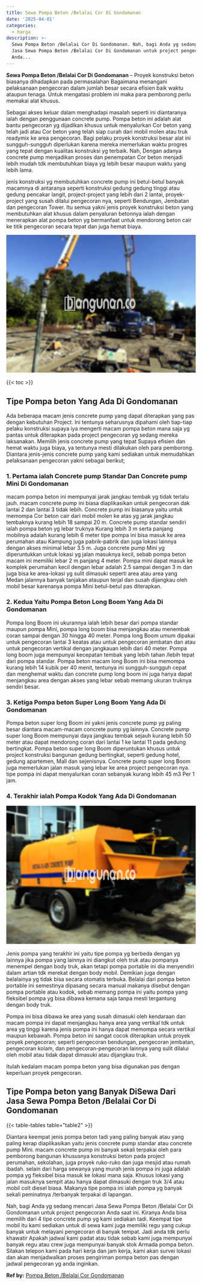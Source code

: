```yaml
---
title: Sewa Pompa Beton /Belalai Cor Di Gondomanan
date: '2025-04-01'
categories:
  - harga
description: >-
  Sewa Pompa Beton /Belalai Cor Di Gondomanan. Nah, bagi Anda yg sedang mencari
  Jasa Sewa Pompa Beton /Belalai Cor Di Gondomanan untuk project pengecoran
  Anda...
---
```


**Sewa Pompa Beton /Belalai Cor Di Gondomanan** – Proyek konstruksi beton biasanya dihadapkan pada permasalahan Bagaimana menangani pelaksanaan pengecoran dalam jumlah besar secara efisien baik waktu ataupun tenaga. Untuk mengatasi problem ini maka para pemborong perlu memakai alat khusus.

Sebagai akses keluar dalam menghadapi masalah seperti ini diantaranya ialah dengan penggunaan concrete pump. Pompa beton ini adalah alat bantu pengecoran yg dijadikan khusus untuk menyalurkan Cor beton yang telah jadi atau Cor beton yang telah siap curah dari mobil molen atau truk readymix ke area pengecoran. Bagi pelaku proyek konstruksi besar alat ini sungguh-sungguh diperlukan karena mereka memerlukan waktu progres yang tepat dengan kualitas konstruksi yg terbaik. Nah, Dengan adanya concrete pump menjadikan proses dan penempatan Cor beton menjadi lebih mudah tdk membutuhkan biaya yg lebih besar maupun waktu yang lebih lama.

jenis konstruksi yg membutuhkan concrete pump ini betul-betul banyak macamnya di antaranya seperti konstruksi gedung gedung tinggi atau gedung pencakar langit, project-project yang lebih dari 2 lantai, proyek-project yang susah dilalui pengecoran nya, seperti Bendungan, Jembatan dan pengecoran Tower. Itu semua yakni jenis proyek konstruksi beton yang membutuhkan alat khusus dalam penyaluran betonnya ialah dengan menerapkan alat pompa beton yg bermanfaat untuk mendorong beton cair ke titik pengecoran secara tepat dan juga hemat biaya.

![Sewa Pompa Beton /Belalai Cor Di Gondomanan](/images/sewa-concrete-pump-12.png)

{{< toc >}}

## Tipe Pompa beton Yang Ada Di Gondomanan

Ada beberapa macam jenis concrete pump yang dapat diterapkan yang pas dengan kebutuhan Project. Ini tentunya seharusnya dipahami oleh tiap-tiap pelaku konstruksi supaya iya mengerti macam pompa beton mana saja yg pantas untuk diterapkan pada project pengecoran yg sedang mereka laksanakan. Memilih jenis concrete pump yang tepat Supaya efisien dan hemat waktu juga biaya, ya tentunya mesti dilakukan oleh para pemborong. Diantara jenis-jenis concrete pump yang kami sediakan untuk memudahkan pelaksanaan pengecoran yakni sebagai berikut;

### 1\. Pertama ialah Concrete pump Standar Dan Concrete pump Mini Di Gondomanan

macam pompa beton ini mempunyai jarak jangkau tembak yg tidak terlalu jauh. macam concrete pump ini biasa diaplikasikan untuk pengecoran dak lantai 2 dan lantai 3 tidak lebih. Concrete pump ini biasanya yaitu untuk memompa Cor beton cair dari mobil molen ke atas yg jarak jangkau tembaknya kurang lebih 18 sampai 20 m. Concrete pump standar sendiri ialah pompa beton yg lebar truknya Kurang lebih 3 m serta panjang mobilnya adalah kurang lebih 6 meter tipe pompa ini bisa masuk ke area perumahan atau Kampung juga pabrik-pabrik dan juga lokasi lainnya dengan akses minimal lebar 3.5 m. Juga concrete pump Mini yg diperuntukkan untuk lokasi yg jalan masuknya kecil, sebab pompa beton macam ini memiliki lebar 2 m panjang 4 meter. Pompa mini dapat masuk ke komplek perumahan kecil dengan lebar adalah 2.5 sampai dengan 3 m dan juga bisa ke area-lokasi yg sulit dimasuki seperti area atau area yang Medan jalannya banyak tanjakan ataupun terjal dan susah dijangkau oleh mobil besar karenanya pompa Mini betul-betul pas diterapkan.

### 2\. Kedua Yaitu Pompa Beton Long Boom Yang Ada Di Gondomanan

Pompa long Boom ini ukurannya ialah lebih besar dari pompa standar maupun pompa Mini, pompa long boom bisa menjangkau atau menembak coran sampai dengan 30 hingga 40 meter. Pompa long Boom umum dipakai untuk pengecoran lantai 3 keatas atau untuk pengecoran jembatan dan atau untuk pengecoran vertikal dengan jangkauan lebih dari 40 meter. Pompa long boom juga mempunyai kecepatan tembak yang lebih tahan /lebih tepat dari pompa standar. Pompa beton macam long Boom ini bisa memompa kurang lebih 14 kubik per 40 menit, tentunya ini sungguh-sungguh cepat dan menghemat waktu dan concrete pump long boom ini juga hanya dapat menjangkau area dengan akses yang lebar sebab memang ukuran truknya sendiri besar.

### 3\. Ketiga Pompa beton Super Long Boom Yang Ada Di Gondomanan

Pompa beton super long Boom ini yakni jenis concrete pump yg paling besar diantara macam-macam concrete pump yg lainnya. Concrete pump super long Boom mempunyai daya jangkau tembak sejauh kurang lebih 50 meter atau dapat mendorong coran dari lantai 1 ke lantai 11 pada gedung bertingkat. Pompa beton super long Boom diperuntukan khusus untuk project konstruksi bangunan gedung bertingkat, seperti gedung hotel, gedung apartemen, Mall dan sejenisnya. Concrete pump super long Boom juga memerlukan jalan masuk yang lebar ke area project pengecoran nya. tipe pompa ini dapat menyalurkan coran sebanyak kurang lebih 45 m3 Per 1 jam.

### 4\. Terakhir ialah Pompa Kodok Yang Ada Di Gondomanan

![Sewa Pompa Beton /Belalai Cor Di Gondomanan](/images/sewa-concrete-pump-08.png)

Jenis pompa yang terakhir ini yaitu tipe pompa yg berbeda dengan yg lainnya jika pompa yang lainnya ini diangkut oleh truk atau pompanya menempel dengan body truk, akan tetapi pompa portable ini dia menyendiri dalam artian tdk merekat dengan body mobil. Demikian juga dengan belalainya yg tidak bisa secara otomatis terbuka. Belalai dari pompa beton portable ini semestinya dipasang secara manual makanya disebut dengan pompa portable atau kodok, sebab memang pompa ini yaitu pompa yang fleksibel pompa yg bisa dibawa kemana saja tanpa mesti tergantung dengan body truk.

Pompa ini bisa dibawa ke area yang susah dimasuki oleh kendaraan dan macam pompa ini dapat menjangkau hanya area yang vertikal tdk untuk area yg tinggi karena jenis pompa ini hanya dapat memompa secara vertikal maupun kebawah. Pompa beton ini sangat cocok diterapkan untuk proyek proyek pengecoran; seperti pengecoran bendungan, pengecoran jembatan, pengecoran kolam, dan pengecoran-pengecoran lainnya yang sulit dilalui oleh mobil atau tidak dapat dimasuki atau dijangkau truk.

Itulah kedalam macam pompa beton yang bisa digunakan pas dengan keperluan proyek pengecoran.

## Tipe Pompa beton yang Banyak DiSewa Dari Jasa Sewa Pompa Beton /Belalai Cor Di Gondomanan

{{< table-tables table="table2" >}}

Diantara keempat jenis pompa beton tadi yang paling banyak atau yang paling kerap diaplikasikan yaitu jenis concrete pump standar atau concrete pump Mini. macam concrete pump ini banyak sekali terpakai oleh para pemborong bangunan khususnya konstruksi beton pada project perumahan, sekolahan, juga proyek ruko-ruko dan juga mesjid atau rumah ibadah. selain dari harga sewanya yang murah jenis pompa ini juga adalah pompa yg fleksibel bisa masuk ke lokasi mana saja. Khusus lokasi yang jalan masuknya sempit atau hanya dapat dimasuki dengan truk 3/4 atau mobil colt diesel biasa. Makanya tipe pompa ini ialah pompa yg banyak sekali peminatnya /terbanyak terpakai di lapangan.

Nah, bagi Anda yg sedang mencari Jasa Sewa Pompa Beton /Belalai Cor Di Gondomanan untuk project pengecoran Anda saat ini. Kiranya Anda bisa memilih dari 4 tipe concrete pump yg kami sediakan tadi. Keempat tipe mobil itu kami sediakan untuk di sewa kami juga memiliki regu yang cukup banyak untuk melayani pengecoran di banyak tempat. Jadi anda tdk perlu khawatir Apakah jadwal kami padat atau tidak sebab kami juga mempunyai banyak regu atau crew juga mempunyai banyak stok Armada pompa beton. Silakan telepon kami pada hari kerja dan jam kerja, kami akan survei lokasi dan akan menjadwalkan proses pengiriman pompa beton pas dengan jadwal pengecoran yg anda inginkan.

**Ref by:** [Pompa Beton /Belalai Cor Gondomanan](https://id.wikipedia.org/wiki/Pompa)
